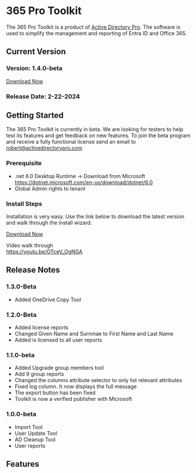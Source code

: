 # 365 Pro Toolkit
The 365 Pro Toolkit is a product of [Active Directory Pro](https://activedirectorypro.com). The software is used to simplify the management and reporting of Entra ID and Office 365. 

## Current Version
### Version: 1.4.0-beta  
[Download Now](https://github.com/adpro99/365ProToolkit/releases/download/v1.4.0-beta/365.Pro.Toolkit.v1.4.0.zip)

### Release Date: 2-22-2024


## Getting Started
The 365 Pro Toolkit is currently in beta. We are looking for testers to help test its features and get feedback on new features. To join the beta program and receive a fully functional license send an email to robert@activedirectorypro.com

### Prerequisite
- .net 6.0 Desktop Runtime -> Download from Microsoft https://dotnet.microsoft.com/en-us/download/dotnet/6.0
- Global Admin rights to tenant

### Install Steps
Installation is very easy. Use the link below to download the latest version and walk through the install wizard. 

[Download Now](https://github.com/adpro99/365ProToolkit/releases/download/v1.4.0-beta/365.Pro.Toolkit.v1.4.0.zip)

Video walk through  
https://youtu.be/OTceV_OgNGA

## Release Notes

### 1.3.0-Beta
- Added OneDrive Copy Tool

### 1.2.0-Beta
- Added license reports
- Changed Given Name and Surnmae to First Name and Last Name
- Added is licensed to all user reports

### 1.1.0-beta  
- Added Upgrade group members tool
- Add 9 group reports
- Changed the columns attribute selector to only list relevant attributes
- Fixed log column. It now displays the full message
- The export button has been fixed
- Toolkit is now a verified publisher with Microsoft

### 1.0.0-beta  
- Import Tool
- User Update Tool
- AD Cleanup Tool
- User reports

## Features

